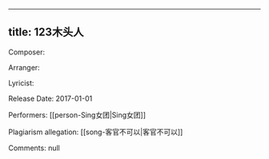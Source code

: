 
---
title: 123木头人
---
Composer: 

Arranger: 

Lyricist: 

Release Date: 2017-01-01

Performers: [[person-Sing女团|Sing女团]]

Plagiarism allegation:
[[song-客官不可以|客官不可以]]

Comments:
null
